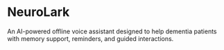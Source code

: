 # NeuroLark
An AI-powered offline voice assistant designed to help dementia patients with memory support, reminders, and guided interactions.
